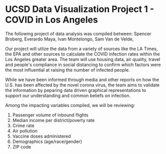 # UCSD Data Visualization Project 1 - COVID in Los Angeles

The following project of data analysis was compiled between:
Spencer Broberg,
Everardo Maya,
Ivan Montelongo,
Sam Van de Velde,

Our project will utlize the data from a variety of sources like the LA Times, the EPA and other sources to calculate the COVID infection rates
within the Los Angeles greater area. The team will use housing data, air quality, travel and people's compliance in social distancing to confirm 
which factors were the most influential at raising the number of infected people. 

While we have been informed through media and other reports on how the U.S. has been affected by the novel corona virus, the team aims to validate
the information by peparing data driven graphical representations to support our understanding and common beliefs on infection. 

Among the impacting variables compiled, we will be reviewing:

1.	Passenger volume of inbound flights
2.	Median income per district/poverty rate
3.	Crime rate
4.	Air pollution
5.	Vaccine doses administered
6.	Demographics (age/race/gender)
7.	ZIP code








